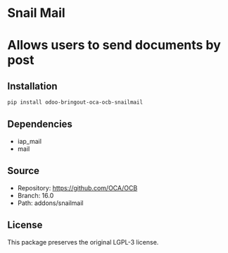 # Snail Mail


Allows users to send documents by post
=====================================================
        

## Installation

```bash
pip install odoo-bringout-oca-ocb-snailmail
```

## Dependencies

- iap_mail
- mail

## Source

- Repository: https://github.com/OCA/OCB
- Branch: 16.0
- Path: addons/snailmail

## License

This package preserves the original LGPL-3 license.
